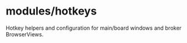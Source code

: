 # modules/hotkeys

Hotkey helpers and configuration for main/board windows and broker BrowserViews.
